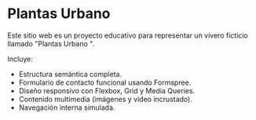 # Plantas Urbano

Este sitio web es un proyecto educativo para representar un vivero ficticio llamado "Plantas Urbano ".

Incluye:
- Estructura semántica completa.
- Formulario de contacto funcional usando Formspree.
- Diseño responsivo con Flexbox, Grid y Media Queries.
- Contenido multimedia (imágenes y video incrustado).
- Navegación interna simulada.
